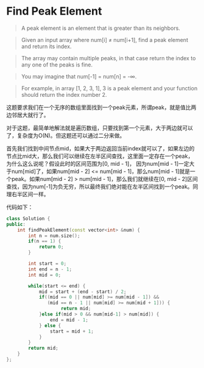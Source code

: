 # Find Peak Element

> A peak element is an element that is greater than its neighbors.

> Given an input array where num[i] ≠ num[i+1], find a peak element and return its index.

> The array may contain multiple peaks, in that case return the index to any one of the peaks is fine.

> You may imagine that num[-1] = num[n] = -∞.

> For example, in array [1, 2, 3, 1], 3 is a peak element and your function should return the index number 2.

这题要求我们在一个无序的数组里面找到一个peak元素，所谓peak，就是值比两边邻居大就行了。

对于这题，最简单地解法就是遍历数组，只要找到第一个元素，大于两边就可以了，复杂度为O(N)。但这题还可以通过二分来做。

首先我们找到中间节点mid，如果大于两边返回当前index就可以了，如果左边的节点比mid大，那么我们可以继续在左半区间查找，这里面一定存在一个peak，为什么这么说呢？假设此时的区间范围为[0, mid - 1]， 因为num[mid - 1]一定大于num[mid]了，如果num[mid - 2] <= num[mid - 1]，那么num[mid - 1]就是一个peak。如果num[mid - 2] > num[mid - 1]，那么我们就继续在[0, mid - 2]区间查找，因为num[-1]为负无穷，所以最终我们绝对能在左半区间找到一个peak。同理右半区间一样。

代码如下：

```c++
class Solution {
public:
    int findPeakElement(const vector<int> &num) {
        int n = num.size();
        if(n == 1) {
            return 0;
        }

        int start = 0;
        int end = n - 1;
        int mid = 0;

        while(start <= end) {
            mid = start + (end - start) / 2;
            if((mid == 0 || num[mid] >= num[mid - 1]) &&
               (mid == n - 1 || num[mid] >= num[mid + 1])) {
                    return mid;
            }else if(mid > 0 && num[mid-1] > num[mid]) {
                end = mid - 1;
            } else {
                start = mid + 1;
            }
        }
        return mid;
    }
};
```
